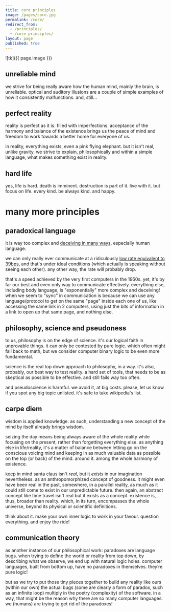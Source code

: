 ```yaml
---
title: core principles
image: /pages/core.jpg
permalink: /core/
redirect_from:
  - /principles/
  - /core principles/
layout: page
published: true
---
```


![tk]({{ page.image }})

## unreliable mind

we strive for being really aware how the human mind, mainly the brain, is unreliable. optical and auditory illusions are a couple of simple examples of how it consistently malfunctions. and, still...

## perfect reality

reality is perfect as it is. filled with imperfections. acceptance of the harmony and balance of the existence brings us the peace of mind and freedom to work towards a better home for everyone of us.

in reality, everything exists, even a pink flying elephant. but it isn't real, unlike gravity. we strive to explain, philosophically and within a simple language, what makes something exist in reality. 

## hard life

yes, life is hard. death is imminent. destruction is part of it. live with it. but focus on life. every kind. be always kind. and happy.

# many more principles

## paradoxical language

it is way too complex and [deceiving in many ways](https://curiosity.com/topics/is-communication-really-80-percent-nonverbal-curiosity/). especially human language.

we can only really ever communicate at a ridiculously [low rate equivalent to 39bps](https://curiosity.com/topics/no-matter-how-fast-languages-are-spoken-they-all-transmit-information-at-the-same-rate-curiosity/), and that's under ideal conditions (which actually is speaking without seeing each other). any other way, the rate will probably drop.

that's a speed achieved by the very first computers in the 1950s. yet, it's by far our best and even only way to communicate effectively. everything else, including body language, is "exponentially" more complex and deceiving! when we seem to "sync" in communication is because we can use any language/protocol to get on the same "page" inside each one of us, like accessing the same link in 2 computers, using just the bits of information in a link to open up that same page, and nothing else.

## philosophy, science and pseudoness

to us, philosophy is on the edge of science. it's our logical faith in unprovable things. it can only be contested by pure logic. which often might fall back to math, but we consider computer binary logic to be even more fundamental.

science is the real top down approach to philosophy, in a way. it's also, probably, our best way to test reality. a hard set of tools, that needs to be as skeptical as possible to be effective. and still fails way too often.

and pseudoscience is harmful. we avoid it, at big costs. please, let us know if you spot any big topic unlisted. it's safe to take wikipedia's list.

## carpe diem

wisdom is applied knowledge. as such, understanding a new concept of the mind by itself already brings wisdom.

seizing the day means being always aware of the whole reality while focusing on the present, rather than forgetting everything else. as anything else in life/reality, it's a matter of balance between letting go on the conscious voicing mind and keeping in as much valuable data as possible on the top (or back) of the mind. around it. among the whole harmony of existence.

keep in mind santa claus isn't *real*, but it *exists* in our imagination nevertheless. as an anthropomorphized concept of goodness. it might even have been real in the past, somewhere, in a parallel reality, as much as it could still come to exist in our unpredictable future. then again, an abstract concept like time travel isn't real but it exists as a concept. existence is, thus, broader than reality. which, in its turn, encompasses the whole universe, beyond its physical or scientific definitions.

think about it. make your own inner logic to work in your favour. question everything. and enjoy the ride!

## communication theory

as another instance of our philosophical work: paradoxes are language bugs. when trying to define the world or reality from top down, by describing what we observe, we end up with natural logic holes. computer languages, built from bottom up, have no paradoxes in themselves. they’re pure logic!

but as we try to put those tiny pieces together to build any reality like ours (within our own) the actual bugs (some are clearly a form of paradox, such as an infinite loop) multiply in the poetry (complexity) of the software. in a way, that might be the reason why there are so many computer languages: we (humans) are trying to get rid of the paradoxes!

